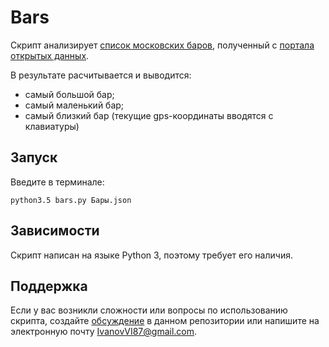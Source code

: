 
# Bars

Скрипт анализирует [список московских баров][], полученный с [портала открытых данных][].

В результате расчитывается и выводится:
* самый большой бар;
* самый маленький бар;
* самый близкий бар (текущие gps-координаты вводятся с клавиатуры)

## Запуск

Введите в терминале:

    python3.5 bars.py Бары.json

## Зависимости

Скрипт написан на языке Python 3, поэтому требует его наличия.

## Поддержка

Если у вас возникли сложности или вопросы по использованию скрипта, создайте 
[обсуждение][] в данном репозитории или напишите на электронную почту 
<IvanovVI87@gmail.com>.

[список московских баров]: ./Бары.json
[портала открытых данных]: http://data.mos.ru/opendata/7710881420-bary
[обсуждение]: https://github.com/santax666/3_bars/issues
